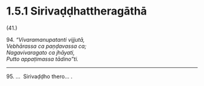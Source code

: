 

# 1.5.1 Sirivaḍḍhattheragāthā




(41.)

94\. _“Vivaramanupatanti vijjutā,_  
_Vebhārassa ca paṇḍavassa ca;_  
_Nagavivaragato ca jhāyati,_  
_Putto appaṭimassa tādino”ti._  


---

95\. …  Sirivaḍḍho thero… .





